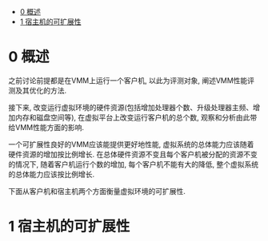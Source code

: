 
<!-- @import "[TOC]" {cmd="toc" depthFrom=1 depthTo=6 orderedList=false} -->

<!-- code_chunk_output -->

* [0 概述](#0-概述)
* [1 宿主机的可扩展性](#1-宿主机的可扩展性)

<!-- /code_chunk_output -->

# 0 概述

之前讨论前提都是在VMM上运行一个客户机, 以此为评测对象, 阐述VMM性能评测及其优化的方法. 

接下来, 改变运行虚拟环境的硬件资源(包括增加处理器个数、升级处理器主频、增加内存和磁盘空间等), 在虚拟平台上改变运行客户机的总个数, 观察和分析由此带给VMM性能方面的影响.

一个可扩展性良好的VMM应该能提供更好地性能, 虚拟系统的总体能力应该随着硬件资源的增加按比例增长. 在总体硬件资源不变且每个客户机被分配的资源不变的情况下, 随着客户机运行个数的增加, 每个客户机不能有大的降低, 整个虚拟系统的总体能力应该按比例增长. 

下面从客户机和宿主机两个方面衡量虚拟环境的可扩展性.

# 1 宿主机的可扩展性



